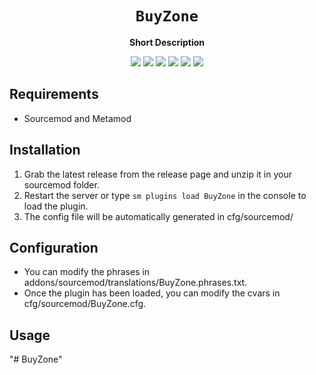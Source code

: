 <div align="center">
  <h1><code>BuyZone</code></h1>
  <p>
    <strong>Short Description</strong>
  </p>
  <p style="margin-bottom: 0.5ex;">
    <img
        src="https://img.shields.io/github/downloads/Laravelka/BuyZone/total"
    />
    <img
        src="https://img.shields.io/github/last-commit/Laravelka/BuyZone"
    />
    <img
        src="https://img.shields.io/github/issues/Laravelka/BuyZone"
    />
    <img
        src="https://img.shields.io/github/issues-closed/Laravelka/BuyZone"
    />
    <img
        src="https://img.shields.io/github/repo-size/Laravelka/BuyZone"
    />
    <img
        src="https://img.shields.io/github/workflow/status/Laravelka/BuyZone/Compile%20and%20release"
    />
  </p>
</div>


## Requirements ##
- Sourcemod and Metamod


## Installation ##
1. Grab the latest release from the release page and unzip it in your sourcemod folder.
2. Restart the server or type `sm plugins load BuyZone` in the console to load the plugin.
3. The config file will be automatically generated in cfg/sourcemod/

## Configuration ##
- You can modify the phrases in addons/sourcemod/translations/BuyZone.phrases.txt.
- Once the plugin has been loaded, you can modify the cvars in cfg/sourcemod/BuyZone.cfg.


## Usage ##
"# BuyZone" 

